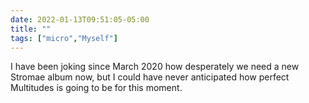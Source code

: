 ```yaml
---
date: 2022-01-13T09:51:05-05:00
title: ""
tags: ["micro","Myself"]
---
```

I have been joking since March 2020 how desperately we need a new Stromae album now,  but I could have never anticipated how perfect Multitudes is going to be for this moment.
